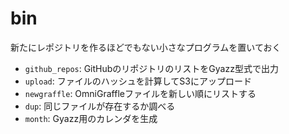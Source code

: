 # bin

新たにレポジトリを作るほどでもない小さなプログラムを置いておく

* ```github_repos```: GitHubのリポジトリのリストをGyazz型式で出力
* ```upload```: ファイルのハッシュを計算してS3にアップロード
* ```newgraffle```: OmniGraffleファイルを新しい順にリストする
* ```dup```: 同じファイルが存在するか調べる
* ```month```: Gyazz用のカレンダを生成
